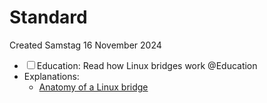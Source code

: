 # Standard
Created Samstag 16 November 2024


* ☐ Education: Read how Linux bridges work @Education
* Explanations:
	* [Anatomy of a Linux bridge](\\ghome\data\Library\Information\Network\Virtualization\linux_bridging.pdf) 


